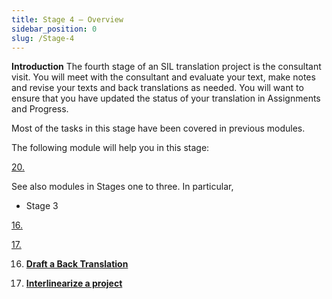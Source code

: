 ```yaml
---
title: Stage 4 – Overview
sidebar_position: 0
slug: /Stage-4
---
```




**Introduction**  The fourth stage of an SIL translation project is the consultant visit. You will meet with the consultant and evaluate your text, make notes and revise your texts and back translations as needed. You will want to ensure that you have updated the status of your translation in Assignments and Progress.


Most of the tasks in this stage have been covered in previous modules.


The following module will help you in this stage:


[20.  ](/20.CT)


See also modules in Stages one to three. In particular,  

- Stage 3

[16. ](/16.BT1)   


[17. ](/17.BT2)  


16.  [**Draft a Back Translation**](/16.BT1)


17.  [**Interlinearize a project**](/17.BT2)

